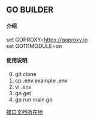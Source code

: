 ## GO BUILDER

#### 介绍

set GOPROXY=https://goproxy.io  
set GO111MODULE=on

#### 使用说明

0.  git clone
1.  cp .env.example .env
2.  vi .env
3.  go get
4.  go run main.go


[接口文档所在地](https://www.yuque.com/jiawen-ildsx/yk54kr "Hey! Look at me.")